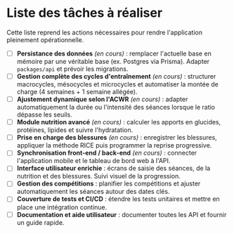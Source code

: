 # Liste des tâches à réaliser

Cette liste reprend les actions nécessaires pour rendre l'application pleinement opérationnelle.

- [ ] **Persistance des données** *(en cours)* : remplacer l'actuelle base en mémoire par une véritable base (ex. Postgres via Prisma). Adapter `packages/api` et prévoir les migrations.
- [ ] **Gestion complète des cycles d'entraînement** *(en cours)* : structurer macrocycles, mésocycles et microcycles et automatiser la montée de charge (4 semaines + 1 semaine allégée).
- [ ] **Ajustement dynamique selon l'ACWR** *(en cours)* : adapter automatiquement la durée ou l'intensité des séances lorsque le ratio dépasse les seuils.
- [ ] **Module nutrition avancé** *(en cours)* : calculer les apports en glucides, protéines, lipides et suivre l'hydratation.
- [ ] **Prise en charge des blessures** *(en cours)* : enregistrer les blessures, appliquer la méthode RICE puis programmer la reprise progressive.
- [ ] **Synchronisation front‑end / back‑end** *(en cours)* : connecter l'application mobile et le tableau de bord web à l'API.
- [ ] **Interface utilisateur enrichie** : écrans de saisie des séances, de la nutrition et des blessures. Suivi visuel de la progression.
- [ ] **Gestion des compétitions** : planifier les compétitions et ajuster automatiquement les séances autour des dates clés.
- [ ] **Couverture de tests et CI/CD** : étendre les tests unitaires et mettre en place une intégration continue.
- [ ] **Documentation et aide utilisateur** : documenter toutes les API et fournir un guide rapide.
